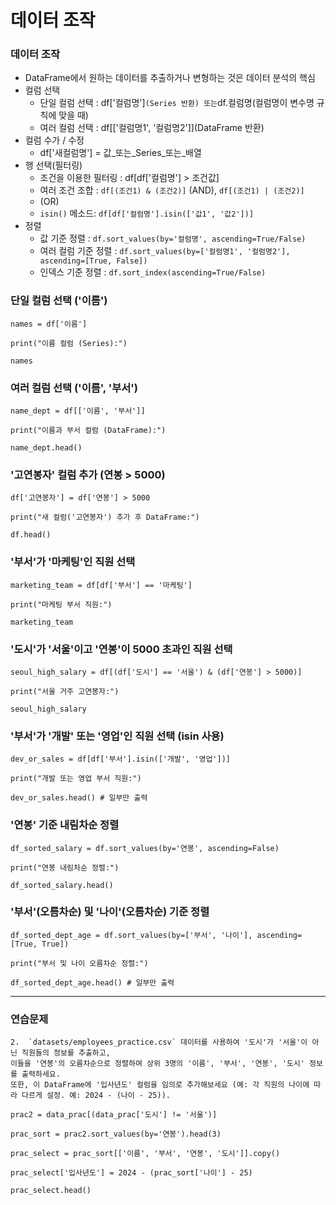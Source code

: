 데이터 조작
====

### 데이터 조작
+ DataFrame에서 원하는 데이터를 추출하거나 변형하는 것은 데이터 분석의 핵심
+ 컬럼 선택
  + 단일 컬럼 선택 : df['컬럼명']` (Series 반환) 또는 `df.컬럼명(컬럼명이 변수명 규칙에 맞을 때)
  + 여러 컬럼 선택 : df[['컬럼명1', '컬럼명2']](DataFrame 반환)
+ 컬럼 수가 / 수정
  +   df['새컬럼명'] = 값_또는_Series_또는_배열
+ 행 선택(필터링)
  + 조건을 이용한 필터링 :  df[df['컬럼명'] > 조건값]
  + 여러 조건 조합 : `df[(조건1) & (조건2)]` (AND), `df[(조건1) | (조건2)]`
  + (OR)
  + `isin()` 메소드: `df[df['컬럼명'].isin(['값1', '값2'])]`
+ 정렬
  +  값 기준 정렬 : `df.sort_values(by='컬럼명', ascending=True/False)`
  +  여러 컬럼 기준 정렬 : `df.sort_values(by=['컬럼명1', '컬럼명2'], ascending=[True, False])`
  +  인덱스 기준 정렬 : `df.sort_index(ascending=True/False)`
 
### 단일 컬럼 선택 ('이름')
```
names = df['이름']

print("이름 컬럼 (Series):")

names
```

### 여러 컬럼 선택 ('이름', '부서')
```
name_dept = df[['이름', '부서']]

print("이름과 부서 컬럼 (DataFrame):")

name_dept.head()
```

### '고연봉자' 컬럼 추가 (연봉 > 5000)
```
df['고연봉자'] = df['연봉'] > 5000

print("새 컬럼('고연봉자') 추가 후 DataFrame:")

df.head()
```

### '부서'가 '마케팅'인 직원 선택
```
marketing_team = df[df['부서'] == '마케팅']

print("마케팅 부서 직원:")

marketing_team
```

### '도시'가 '서울'이고 '연봉'이 5000 초과인 직원 선택
```
seoul_high_salary = df[(df['도시'] == '서울') & (df['연봉'] > 5000)]

print("서울 거주 고연봉자:")

seoul_high_salary
```

### '부서'가 '개발' 또는 '영업'인 직원 선택 (isin 사용)
```
dev_or_sales = df[df['부서'].isin(['개발', '영업'])]

print("개발 또는 영업 부서 직원:")

dev_or_sales.head() # 일부만 출력
```

### '연봉' 기준 내림차순 정렬
```
df_sorted_salary = df.sort_values(by='연봉', ascending=False)

print("연봉 내림차순 정렬:")

df_sorted_salary.head()
```

### '부서'(오름차순) 및 '나이'(오름차순) 기준 정렬
```
df_sorted_dept_age = df.sort_values(by=['부서', '나이'], ascending=[True, True])

print("부서 및 나이 오름차순 정렬:")

df_sorted_dept_age.head() # 일부만 출력
```

-----

### 연습문제
```
2.  `datasets/employees_practice.csv` 데이터를 사용하여 '도시'가 '서울'이 아닌 직원들의 정보를 추출하고,
이들을 '연봉'의 오름차순으로 정렬하여 상위 3명의 '이름', '부서', '연봉', '도시' 정보를 출력하세요.
또한, 이 DataFrame에 '입사년도' 컬럼을 임의로 추가해보세요 (예: 각 직원의 나이에 따라 다르게 설정. 예: 2024 - (나이 - 25)).
```

```
prac2 = data_prac[(data_prac['도시'] != '서울')]

prac_sort = prac2.sort_values(by='연봉').head(3)

prac_select = prac_sort[['이름', '부서', '연봉', '도시']].copy()

prac_select['입사년도'] = 2024 - (prac_sort['나이'] - 25)

prac_select.head()
```

